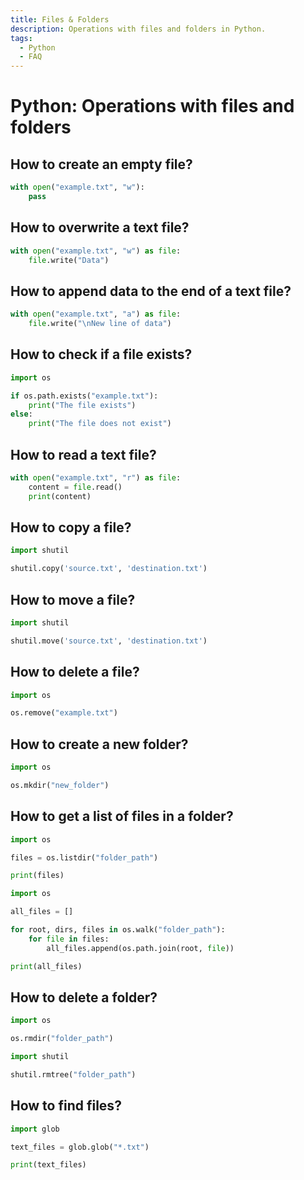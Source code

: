 ```yaml
---
title: Files & Folders
description: Operations with files and folders in Python.
tags:
  - Python
  - FAQ
---
```


# Python: Operations with files and folders

## How to create an empty file?

```python
with open("example.txt", "w"):
    pass
```

## How to overwrite a text file?

```python
with open("example.txt", "w") as file:
    file.write("Data")
```

## How to append data to the end of a text file?

```python
with open("example.txt", "a") as file:
    file.write("\nNew line of data")
```

## How to check if a file exists?

```python
import os

if os.path.exists("example.txt"):
    print("The file exists")
else:
    print("The file does not exist")
```

## How to read a text file?

```python
with open("example.txt", "r") as file:
    content = file.read()
    print(content)
```

## How to copy a file?

```python
import shutil

shutil.copy('source.txt', 'destination.txt')
```

## How to move a file?

```python
import shutil

shutil.move('source.txt', 'destination.txt')
```

## How to delete a file?

```python
import os

os.remove("example.txt")
```

## How to create a new folder?

```python
import os

os.mkdir("new_folder")
```

## How to get a list of files in a folder?

```python
import os

files = os.listdir("folder_path")

print(files)
```

```python title="Recursive"
import os

all_files = []

for root, dirs, files in os.walk("folder_path"):
    for file in files:
        all_files.append(os.path.join(root, file))

print(all_files)
```

## How to delete a folder?

```python
import os

os.rmdir("folder_path")
```

```python title="Recursive"
import shutil

shutil.rmtree("folder_path")
```

## How to find files?

```python
import glob

text_files = glob.glob("*.txt")

print(text_files)
```
